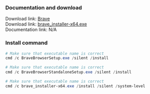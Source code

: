### Documentation and download
Download link: [Brave](https://github.com/brave/brave-browser) <br />
Download link: [brave_installer-x64.exe](https://brave-browser-downloads.s3.brave.com/latest/brave_installer-x64.exe) <br />
Documentation link:  N/A

### Install command
```powershell
# Make sure that executable name is correct
cmd /c BraveBrowserSetup.exe /silent /install
```
```powershell
# Make sure that executable name is correct
cmd /c BraveBrowserStandaloneSetup.exe /silent /install
```
```powershell
# Make sure that executable name is correct
cmd /c brave_installer-x64.exe /install /silent /system-level
```
